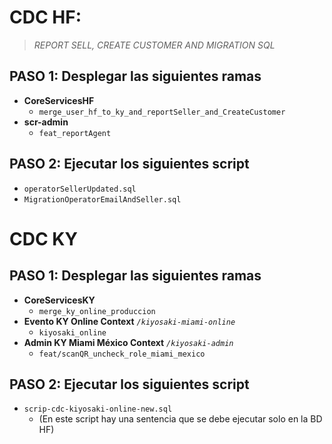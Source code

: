 
# CDC HF: 

> *REPORT SELL, CREATE CUSTOMER AND MIGRATION SQL*


## PASO 1: Desplegar las siguientes ramas

 - **CoreServicesHF**
   - `merge_user_hf_to_ky_and_reportSeller_and_CreateCustomer`
 - **scr-admin**
   - `feat_reportAgent`
## PASO 2: Ejecutar los siguientes script
 - `operatorSellerUpdated.sql`
 - `MigrationOperatorEmailAndSeller.sql`

# CDC KY
## PASO 1: Desplegar las siguientes ramas

- **CoreServicesKY**
  - `merge_ky_online_produccion`
- **Evento KY Online Context** *`/kiyosaki-miami-online`*
  - `kiyosaki_online`
- **Admin KY Miami México Context** *`/kiyosaki-admin`*
  - `feat/scanQR_uncheck_role_miami_mexico`

## PASO 2: Ejecutar los siguientes script

 - `scrip-cdc-kiyosaki-online-new.sql` 
   - (En este script hay una sentencia que se debe ejecutar solo en la BD HF)
